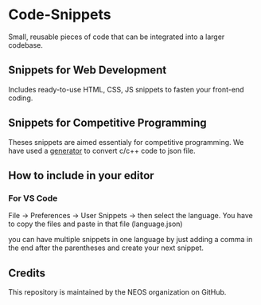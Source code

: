 # Code-Snippets
Small, reusable pieces of code that can be integrated into a larger codebase.

## Snippets for Web Development
Includes ready-to-use HTML, CSS, JS snippets to fasten your front-end coding.

## Snippets for Competitive Programming

Theses snippets are aimed essentialy for competitive programming. We have used a [generator](https://snippet-generator.app/?description=&tabtrigger=&snippet=&mode=vscode) to convert c/c++ code to json file.

## How to include in your editor

### For VS Code
File -> Preferences -> User Snippets -> then select the language.
You have to copy the files and paste in that file (language.json)

you can have multiple snippets in one language by just adding a comma in the end after the parentheses and create your next snippet.

## Credits
This repository is maintained by the NEOS organization on GitHub.
